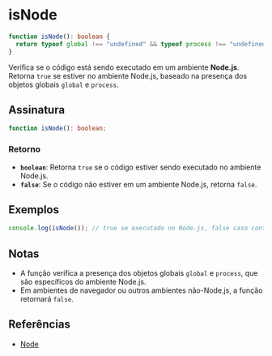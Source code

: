 # isNode

```typescript
function isNode(): boolean {
  return typeof global !== "undefined" && typeof process !== "undefined";
}
```

Verifica se o código está sendo executado em um ambiente **Node.js**. Retorna `true` se estiver no ambiente Node.js, baseado na presença dos objetos globais `global` e `process`.

## Assinatura

```typescript
function isNode(): boolean;
```

### Retorno

- **`boolean`**: Retorna `true` se o código estiver sendo executado no ambiente Node.js.
- **`false`**: Se o código não estiver em um ambiente Node.js, retorna `false`.

## Exemplos

```typescript
console.log(isNode()); // true se executado no Node.js, false caso contrário
```

## Notas

- A função verifica a presença dos objetos globais `global` e `process`, que são específicos do ambiente Node.js.
- Em ambientes de navegador ou outros ambientes não-Node.js, a função retornará `false`.

## Referências

- [Node](https://nodejs.org/)